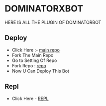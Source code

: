# DOMINATORXBOT
HERE IS ALL THE PLUGIN OF DOMINATORBOT

## Deploy 
- Click Here :- [main repo](https://github.com/DOMINATOR-XD/DOMINATORXBOT)
- Fork The Main Repo 
- Go to Setting Of Repo 
- Fork Repo : [repo](https://github.com/DOMINATOR-XD/DOMINATORXBOT/fork)
- Now U Can Deploy This Bot

## Repl
- Click Here - [REPL](https://replit.com/DOMINATOR-XD/stringforbot?v=1)
